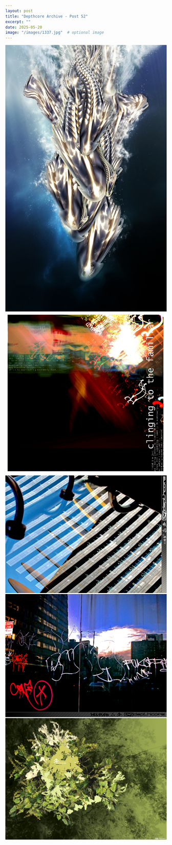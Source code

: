 ```yaml
---
layout: post
title: "Depthcore Archive - Post 52"
excerpt: ""
date: 2025-05-20
image: "/images/1337.jpg"  # optional image
---
```


<img src="/images/1337.jpg">
<img src="/images/1338.jpg" alt="1338.jpg"/>
<img src="/images/1339.jpg" alt="1339.jpg"/>
<img src="/images/1340.jpg" alt="1340.jpg"/>
<img src="/images/1341.jpg" alt="1341.jpg"/>
